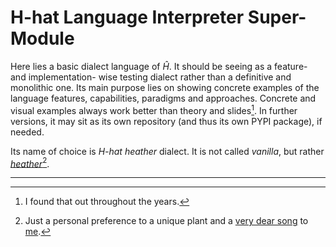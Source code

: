 
# H-hat Language Interpreter Super-Module

Here lies a basic dialect language of $\hat{H}$. It should be seeing as a feature- and implementation- wise testing dialect rather than a definitive and monolithic one. Its main purpose lies on showing concrete examples of the language features, capabilities, paradigms and approaches. Concrete and visual examples always work better than theory and slides[^1]. In further versions, it may sit as its own repository (and thus its own PYPI package), if needed.

Its name of choice is _H-hat heather_ dialect. It is not called _vanilla_, but rather [_heather_](https://en.wikipedia.org/wiki/Calluna)[^2].


---

[^1]: I found that out throughout the years.
[^2]: Just a personal preference to a unique plant and a [very dear song](https://en.wikipedia.org/wiki/Crosswinds_(Billy_Cobham_album)) to [me](https://github.com/Doomsk).
